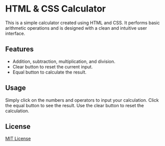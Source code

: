 # HTML & CSS Calculator

This is a simple calculator created using HTML and CSS. 
It performs basic arithmetic operations and is designed with a clean and intuitive user interface.


## Features

- Addition, subtraction, multiplication, and division.
- Clear button to reset the current input.
- Equal button to calculate the result.


## Usage

Simply click on the numbers and operators to input your calculation. Click the equal button to see the result. Use the clear button to reset the calculation.


## License

[MIT License](License)
